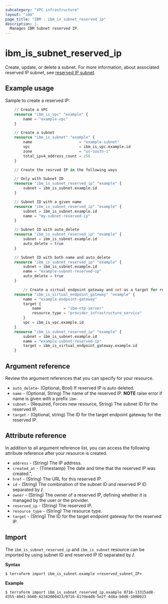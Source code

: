 ```yaml
---
subcategory: "VPC infrastructure"
layout: "ibm"
page_title: "IBM : ibm_is_subnet_reserved_ip"
description: |-
  Manages IBM Subnet reserved IP.
---
```


# ibm_is_subnet_reserved_ip
Create, update, or delete a subnet. For more information, about associated reserved IP subnet, see [reserved IP subnet](https://cloud.ibm.com/docs/vpc?topic=vpc-troubleshoot-reserved-ip).

## Example usage
Sample to create a reserved IP:

```terraform
    // Create a VPC
    resource "ibm_is_vpc" "example" {
        name = "example-vpc"
    }

    // Create a subnet
    resource "ibm_is_subnet" "example" {
        name                     = "example-subnet"
        vpc                      = ibm_is_vpc.example.id
        zone                     = "us-south-1"
        total_ipv4_address_count = 256
    }

    // Create the resrved IP in the following ways

    // Only with Subnet ID
    resource "ibm_is_subnet_reserved_ip" "example" {
        subnet = ibm_is_subnet.example.id
    }

    // Subnet ID with a given name
    resource "ibm_is_subnet_reserved_ip" "example" {
        subnet = ibm_is_subnet.example.id
        name = "my-subnet-reserved-ip"
    }

    // Subnet ID with auto_delete
    resource "ibm_is_subnet_reserved_ip" "example" {
        subnet = ibm_is_subnet.example.id
        auto_delete = true
    }

    // Subnet ID with both name and auto_delete
    resource "ibm_is_subnet_reserved_ip" "example" {
        subnet = ibm_is_subnet.example.id
        name = "example-subnet-reserved-ip"
        auto_delete = true
    }

        // Create a virtual endpoint gateway and set as a target for reserved IP
    resource "ibm_is_virtual_endpoint_gateway" "example" {
        name = "example-endpoint-gateway"
        target {
            name          = "ibm-ntp-server"
            resource_type = "provider_infrastructure_service"
        }
        vpc = ibm_is_vpc.example.id
    }
    resource "ibm_is_subnet_reserved_ip" "example" {
        subnet = ibm_is_subnet.example.id
        name = "example-subnet-reserved-ip"
        target = ibm_is_virtual_endpoint_gateway.example.id
    }
```

## Argument reference
Review the argument references that you can specify for your resource. 

- `auto_delete`- (Optional, Bool)  If reserved IP is auto deleted.
- `name` - (Optional, String) The name of the reserved IP. **NOTE** raise  error if name is given with a prefix `ibm- `.
- `subnet` - (Required, Forces new resource, String) The subnet ID for the reserved IP.
- `target` - (Optional, string) The ID for the target endpoint gateway for the reserved IP.

## Attribute reference
In addition to all argument reference list, you can access the following attribute reference after your resource is created.

- `address` - (String) The IP address.
- `created_at` - (Timestamp) The date and time that the reserved IP was created.",
- `href` - (String) The URL for this reserved IP.
- `id` - (String) The combination of the subnet ID and reserved IP ID separated by **/**.
- `owner` - (String) The owner of a reserved IP, defining whether it is managed by the user or the provider.
- `reserved_ip` - (String) The reserved IP.
- `resource_type` - (String) The resource type.
- `target` - (String) The ID for the target endpoint gateway for the reserved IP.

## Import
The `ibm_is_subnet_reserved_ip` and `ibm_is_subnet` resource can be imported by using subnet ID and reserved IP ID separated by **/**.

**Syntax**

```
$ terraform import ibm_is_subnet.example <reserved_subnet_IP>
```

**Example**

```
$ terraform import ibm_is_subnet_reserved_ip.example 0716-13315ad8-d355-4041-bb60-62342000423/0716-617de4d8-5e2f-4d4a-b0d6-1000023
```
